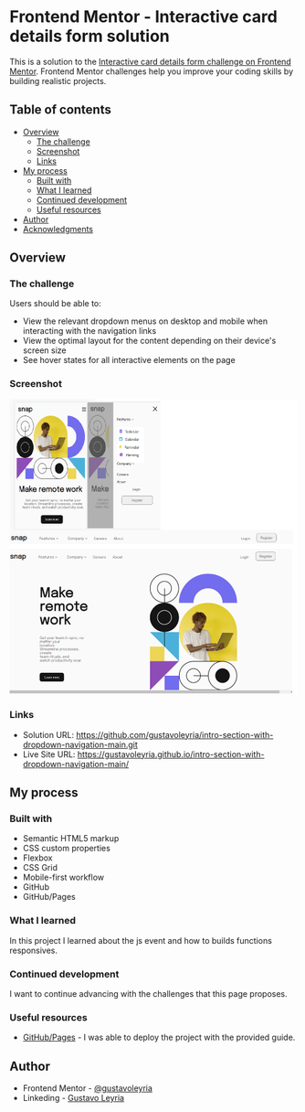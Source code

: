 # Frontend Mentor - Interactive card details form solution

This is a solution to the [Interactive card details form challenge on Frontend Mentor](https://www.frontendmentor.io/challenges/interactive-card-details-form-XpS8cKZDWw). Frontend Mentor challenges help you improve your coding skills by building realistic projects. 

## Table of contents

- [Overview](#overview)
  - [The challenge](#the-challenge)
  - [Screenshot](#screenshot)
  - [Links](#links)
- [My process](#my-process)
  - [Built with](#built-with)
  - [What I learned](#what-i-learned)
  - [Continued development](#continued-development)
  - [Useful resources](#useful-resources)
- [Author](#author)
- [Acknowledgments](#acknowledgments)


## Overview

### The challenge

Users should be able to:

- View the relevant dropdown menus on desktop and mobile when interacting with the navigation links
- View the optimal layout for the content depending on their device's screen size
- See hover states for all interactive elements on the page

### Screenshot

![NavBar](screenShot.png?raw=true "NavBar")

### Links

- Solution URL: https://github.com/gustavoleyria/intro-section-with-dropdown-navigation-main.git
- Live Site URL: https://gustavoleyria.github.io/intro-section-with-dropdown-navigation-main/

## My process

### Built with

- Semantic HTML5 markup
- CSS custom properties
- Flexbox
- CSS Grid
- Mobile-first workflow
- GitHub
- GitHub/Pages

### What I learned

In this project I learned about the js event and how to builds functions responsives.

### Continued development

I want to continue advancing with the challenges that this page proposes.

### Useful resources

- [GitHub/Pages](https://pages.github.com/) - I was able to deploy the project with the provided guide.

## Author

- Frontend Mentor - [@gustavoleyria](https://www.frontendmentor.io/profile/gustavoleyria)
- Linkeding - [Gustavo Leyria](https://www.linkedin.com/in/gustavo-leyria-1980/?locale=en_US)











